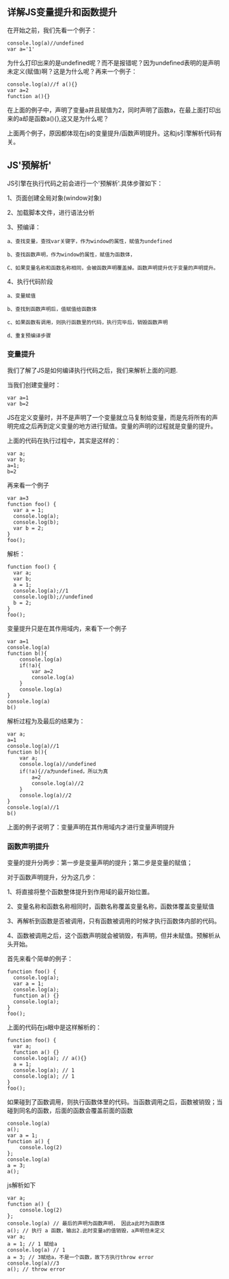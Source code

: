 ## 详解JS变量提升和函数提升

在开始之前，我们先看一个例子：

```
console.log(a)//undefined
var a='1'
```

为什么打印出来的是undefined呢？而不是报错呢？因为undefined表明的是声明未定义(赋值)啊？这是为什么呢？再来一个例子：

```
console.log(a)//f a(){}
var a=2
function a(){}
```
在上面的例子中，声明了变量a并且赋值为2，同时声明了函数a，在最上面打印出来的a却是函数a(){},这又是为什么呢？

上面两个例子，原因都体现在js的变量提升/函数声明提升。这和js引擎解析代码有关。

## JS'预解析'

JS引擎在执行代码之前会进行一个'预解析'.具体步骤如下：

1、页面创建全局对象(window对象)

2、加载脚本文件，进行语法分析

3、预编译：

    a、查找变量，查找var关键字，作为window的属性，赋值为undefined

    b、查找函数声明，作为window的属性，赋值为函数体，

    C、如果变量名称和函数名称相同，会被函数声明覆盖掉。函数声明提升优于变量的声明提升。

4、执行代码阶段

    a、变量赋值

    b、查找到函数声明后，值赋值给函数体

    c、如果函数有调用，则执行函数里的代码，执行完毕后，销毁函数声明

    d、重复预编译步骤


### 变量提升

我们了解了JS是如何编译执行代码之后，我们来解析上面的问题.

当我们创建变量时：

```
var a=1
var b=2
```

JS在定义变量时，并不是声明了一个变量就立马复制给变量，而是先将所有的声明完成之后再到定义变量的地方进行赋值。变量的声明的过程就是变量的提升。

上面的代码在执行过程中，其实是这样的：

```
var a;
var b;
a=1;
b=2
```

再来看一个例子

```
var a=3
function foo() {
  var a = 1;
  console.log(a);
  console.log(b);
  var b = 2;
}
foo();
```

解析：

```
function foo() {
  var a;
  var b;
  a = 1;
  console.log(a);//1
  console.log(b);//undefined
  b = 2;
}
foo();
```
变量提升只是在其作用域内，来看下一个例子

```
var a=1
console.log(a)
function b(){
    console.log(a)
    if(!a){
        var a=2
        console.log(a)
    }
    console.log(a)
}
console.log(a)
b()
```

解析过程为及最后的结果为：

```
var a;
a=1
console.log(a)//1
function b(){
    var a;
    console.log(a)//undefined
    if(!a){//a为undefined，所以为真
        a=2
        console.log(a)//2
    }
    console.log(a)//2
}
console.log(a)//1
b()
```

上面的例子说明了：变量声明在其作用域内才进行变量声明提升

### 函数声明提升

变量的提升分两步：第一步是变量声明的提升；第二步是变量的赋值；

对于函数声明提升，分为这几步：

1、将直接将整个函数整体提升到作用域的最开始位置。

2、变量名称和函数名称相同时，函数名称覆盖变量名称，函数体覆盖变量赋值

3、再解析到函数是否被调用，只有函数被调用的时候才执行函数体内部的代码。

4、函数被调用之后，这个函数声明就会被销毁，有声明，但并未赋值。预解析从头开始。

首先来看个简单的例子：

```
function foo() {
  console.log(a);
  var a = 1;
  console.log(a);
  function a() {}
  console.log(a);
}
foo();
```
上面的代码在js眼中是这样解析的：

```
function foo() {
  var a;
  function a() {}
  console.log(a); // a(){}
  a = 1;
  console.log(a); // 1
  console.log(a); // 1
}
foo();
```

如果碰到了函数调用，则执行函数体里的代码。当函数调用之后，函数被销毁；当碰到同名的函数，后面的函数会覆盖前面的函数

```
console.log(a) 
a(); 
var a = 1;
function a() {    
    console.log(2)
};
console.log(a) 
a = 3;
a(); 
```

js解析如下

```
var a;
function a() {    
    console.log(2)
};
console.log(a) // 最后的声明为函数声明， 因此a此时为函数体
a(); // 执行 a 函数，输出2.此时变量a的值销毁，a声明但未定义
var a;
a = 1; // 1 赋给a
console.log(a) // 1
a = 3; // 3赋给a，不是一个函数，故下方执行throw error
console.log(a)//3
a(); // throw error
```











